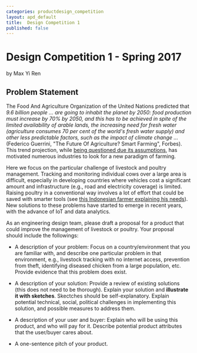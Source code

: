 ```yaml
---
categories: productdesign_competition
layout: apd_default
title:  Design Competition 1
published: false
---
```

# Design Competition 1 - Spring 2017
by Max Yi Ren

## Problem Statement
The Food And Agriculture Organization of the United Nations 
predicted that 
*9.6 billion people ... are going to inhabit the planet by 2050: 
food production must increase by 70% by 2050, and this has to be achieved in spite of 
the limited availability of arable lands, the increasing need for fresh water 
(agriculture consumes 70 per cent of the world's fresh water supply) and other less 
predictable factors, such as the impact of climate change ...* (Federico Guerrini, 
"The Future Of Agriculture? Smart Farming", Forbes). This trend projection, 
while [being questioned due its assumptions][1], has motivated 
numerous industries to look for a new paradigm of farming. 

Here we focus on the particular challenge of livestock and poultry management. 
Tracking and monitoring individual 
cows over a large area is difficult, especially in developing countries
where vehicles cost a significant amount and infrastructure (e.g., road 
and electricity
coverage) is limited. Raising poultry in a conventional way involves a lot of effort that 
could be saved with smarter tools (see [this Indonesian farmer explaining his needs][2]).
New solutions to these problems have started to emerge in recent years,
with the advance of IoT and data analytics. 

As an engineering design team, please draft a proposal for a product that 
could improve the management of livestock or poultry. Your proposal should include the followings:

* A description of your problem: Focus on a country/environment that you are familiar with,
and describe one particular problem in that environment, e.g., livestock
tracking with no internet access, prevention from theft, identifying diseased chicken from
a large population, etc. Provide evidence that this problem does exist.

* A description of your solution: Provide a review of existing solutions (this does not
need to be thorough). Explain your solution and **illustrate it with sketches**. Skectches
should be self-explanatory. Explain potential technical, social, political challenges 
in implementing this solution, and possible measures to address them.

* A description of your user and buyer: Explain who will be using this product, and who
will pay for it. Describe potential product attributes that the user/buyer cares about.

* A one-sentence pitch of your product.

[1]: http://www.new-ag.info/en/view/point.php?a=2912
[2]: https://www.youtube.com/watch?v=eZ2sVriiIuU